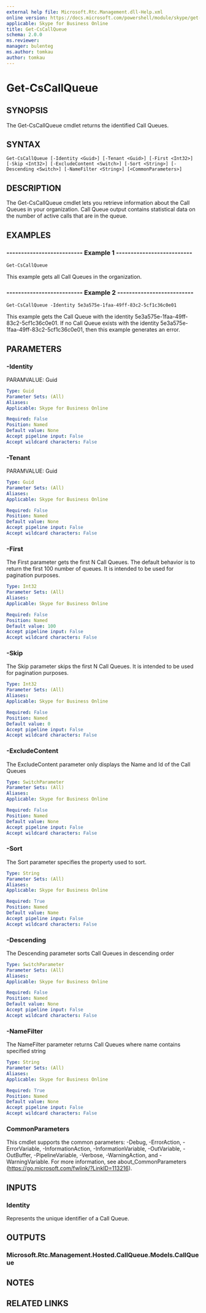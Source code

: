 ```yaml
---
external help file: Microsoft.Rtc.Management.dll-Help.xml
online version: https://docs.microsoft.com/powershell/module/skype/get-cscallqueue
applicable: Skype for Business Online
title: Get-CsCallQueue
schema: 2.0.0
ms.reviewer:
manager: bulenteg
ms.author: tomkau
author: tomkau
---
```


# Get-CsCallQueue

## SYNOPSIS
The Get-CsCallQueue cmdlet returns the identified Call Queues.

## SYNTAX

```
Get-CsCallQueue [-Identity <Guid>] [-Tenant <Guid>] [-First <Int32>] [-Skip <Int32>] [-ExcludeContent <Switch>] [-Sort <String>] [-Descending <Switch>] [-NameFilter <String>] [<CommonParameters>] 
```

## DESCRIPTION
The Get-CsCallQueue cmdlet lets you retrieve information about the Call Queues in your organization. Call Queue output contains statistical data on the number of active calls that are in the queue.

## EXAMPLES

### -------------------------- Example 1 --------------------------
```
Get-CsCallQueue
```

This example gets all Call Queues in the organization.

### -------------------------- Example 2 --------------------------
```
Get-CsCallQueue -Identity 5e3a575e-1faa-49ff-83c2-5cf1c36c0e01
```

This example gets the Call Queue with the identity 5e3a575e-1faa-49ff-83c2-5cf1c36c0e01. If no Call Queue exists with the identity 5e3a575e-1faa-49ff-83c2-5cf1c36c0e01, then this example generates an error.


## PARAMETERS

### -Identity
PARAMVALUE: Guid

```yaml
Type: Guid
Parameter Sets: (All)
Aliases: 
Applicable: Skype for Business Online

Required: False
Position: Named
Default value: None
Accept pipeline input: False
Accept wildcard characters: False
```

### -Tenant
PARAMVALUE: Guid

```yaml
Type: Guid
Parameter Sets: (All)
Aliases: 
Applicable: Skype for Business Online

Required: False
Position: Named
Default value: None
Accept pipeline input: False
Accept wildcard characters: False
```

### -First
The First parameter gets the first N Call Queues. The default behavior is to return the first 100 number of queues. It is intended to be used for pagination purposes.

```yaml
Type: Int32
Parameter Sets: (All)
Aliases: 
Applicable: Skype for Business Online

Required: False
Position: Named
Default value: 100
Accept pipeline input: False
Accept wildcard characters: False
```

### -Skip
The Skip parameter skips the first N Call Queues. It is intended to be used for pagination purposes.

```yaml
Type: Int32
Parameter Sets: (All)
Aliases: 
Applicable: Skype for Business Online

Required: False
Position: Named
Default value: 0
Accept pipeline input: False
Accept wildcard characters: False
```

### -ExcludeContent
The ExcludeContent parameter only displays the Name and Id of the Call Queues

```yaml
Type: SwitchParameter
Parameter Sets: (All)
Aliases: 
Applicable: Skype for Business Online

Required: False
Position: Named
Default value: None
Accept pipeline input: False
Accept wildcard characters: False
```

### -Sort
The Sort parameter specifies the property used to sort.

```yaml
Type: String
Parameter Sets: (All)
Aliases: 
Applicable: Skype for Business Online

Required: True
Position: Named
Default value: Name
Accept pipeline input: False
Accept wildcard characters: False
```

### -Descending
The Descending parameter sorts Call Queues in descending order

```yaml
Type: SwitchParameter
Parameter Sets: (All)
Aliases: 
Applicable: Skype for Business Online

Required: False
Position: Named
Default value: None
Accept pipeline input: False
Accept wildcard characters: False
```

### -NameFilter
The NameFilter parameter returns Call Queues where name contains specified string

```yaml
Type: String
Parameter Sets: (All)
Aliases: 
Applicable: Skype for Business Online

Required: True
Position: Named
Default value: None
Accept pipeline input: False
Accept wildcard characters: False
```

### CommonParameters
This cmdlet supports the common parameters: -Debug, -ErrorAction, -ErrorVariable, -InformationAction, -InformationVariable, -OutVariable, -OutBuffer, -PipelineVariable, -Verbose, -WarningAction, and -WarningVariable. For more information, see about_CommonParameters (https://go.microsoft.com/fwlink/?LinkID=113216).

## INPUTS

### Identity
Represents the unique identifier of a Call Queue.


## OUTPUTS

### Microsoft.Rtc.Management.Hosted.CallQueue.Models.CallQueue

## NOTES


## RELATED LINKS
